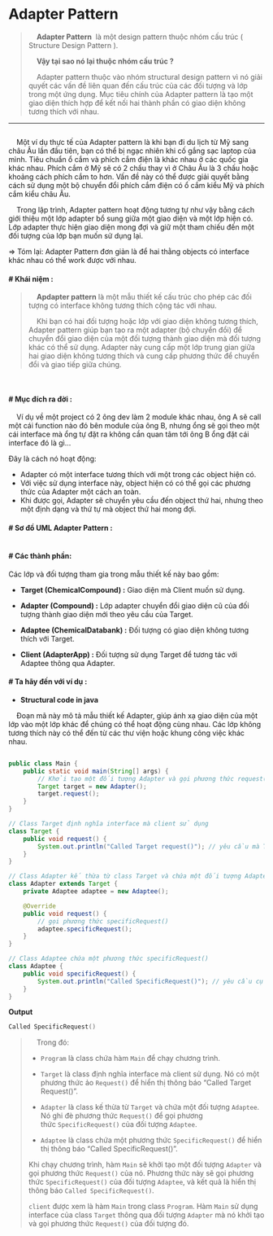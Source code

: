 # Adapter Pattern

>     **Adapter Pattern**  là một design pattern thuộc nhóm cấu trúc ( Structure Design Pattern ).
> 
>     **Vậy tại sao nó lại thuộc nhóm cấu trúc ?**
> 
>     Adapter pattern thuộc vào nhóm structural design pattern vì nó giải quyết các vấn đề liên quan đến cấu trúc của các đối tượng và lớp trong một ứng dụng. Mục tiêu chính của Adapter pattern là tạo một giao diện thích hợp để kết nối hai thành phần có giao diện không tương thích với nhau.

---

<img title="Adapter Pattern giúp cái xe ô tô (4 bánh không phải loại chạy xe lửa), thông qua dăm ba cái khúc gỗ trục xoay quỷ ma gì đó thì có thể chạy trên đường ray. Hợp lí." src="https://refactoring.guru/images/patterns/content/adapter/adapter-en-3x.png" alt="" data-align="center" style="zoom:33%;">

    Một ví dụ thực tế của Adapter pattern là khi bạn đi du lịch từ Mỹ sang châu Âu lần đầu tiên, bạn có thể bị ngạc nhiên khi cố gắng sạc laptop của mình. Tiêu chuẩn ổ cắm và phích cắm điện là khác nhau ở các quốc gia khác nhau. Phích cắm ở Mỹ sẽ có 2 chấu thay vì ở Châu Âu là 3 chấu hoặc khoảng cách phích cắm to hơn. Vấn đề này có thể được giải quyết bằng cách sử dụng một bộ chuyển đổi phích cắm điện có ổ cắm kiểu Mỹ và phích cắm kiểu châu Âu.

    Trong lập trình, Adapter pattern hoạt động tương tự như vậy bằng cách giới thiệu một lớp adapter bổ sung giữa một giao diện và một lớp hiện có. Lớp adapter thực hiện giao diện mong đợi và giữ một tham chiếu đến một đối tượng của lớp bạn muốn sử dụng lại.

=> Tóm lại: Adapter Pattern đơn giản là để hai thằng objects có interface khác nhau có thể work được với nhau.

#### # Khái niệm :

>     **Apdapter pattern** là một mẫu thiết kế cấu trúc cho phép các đối tượng có interface không tương thích cộng tác với nhau.
> 
>     Khi bạn có hai đối tượng hoặc lớp với giao diện không tương thích, Adapter pattern giúp bạn tạo ra một adapter (bộ chuyển đổi) để chuyển đổi giao diện của một đối tượng thành giao diện mà đối tượng khác có thể sử dụng. Adapter này cung cấp một lớp trung gian giữa hai giao diện không tương thích và cung cấp phương thức để chuyển đổi và giao tiếp giữa chúng.

 

#### # Mục đích ra đời :

    Ví dụ về một project có 2 ông dev làm 2 module khác nhau, ông A sẽ call một cái function nào đó bên module của ông B, nhưng ổng sẽ gọi theo một cái interface mà ổng tự đặt ra không cần quan tâm tới ông B ổng đặt cái interface đó là gì...



Đây là cách nó hoạt động:

* Adapter có một interface tương thích với một trong các object hiện có.
* Với việc sử dụng interface này, object hiện có có thể gọi các phương thức của Adapter một cách an toàn.
* Khi được gọi, Adapter sẽ chuyển yêu cầu đến object thứ hai, nhưng theo một định dạng và thứ tự mà object thứ hai mong đợi.

#### # Sơ đồ UML Adapter Pattern :

<img title="UML Adapter pattern" src="https://www.dofactory.com/img/diagrams/net/adapter.png" alt="" data-align="center">

#### 

#### 

#### # Các thành phần:

Các lớp và đối tượng tham gia trong mẫu thiết kế này bao gồm:

* **Target (ChemicalCompound) :** Giao diện mà Client muốn sử dụng.

* **Adapter (Compound) :** Lớp adapter chuyển đổi giao diện cũ của đối tượng thành giao diện mới theo yêu cầu của Target.

* **Adaptee (ChemicalDatabank) :** Đối tượng có giao diện không tương thích với Target.

* **Client (AdapterApp) :** Đối tượng sử dụng Target để tương tác với Adaptee thông qua Adapter.
  
  

#### # Ta hãy đến với ví dụ :

- **Structural code in java**

    Đoạn mã này mô tả mẫu thiết kế Adapter, giúp ánh xạ giao diện của một lớp vào một lớp khác để chúng có thể hoạt động cùng nhau. Các lớp không tương thích này có thể đến từ các thư viện hoặc khung công việc khác nhau.

```java

public class Main {
    public static void main(String[] args) {
        // Khởi tạo một đối tượng Adapter và gọi phương thức request()
        Target target = new Adapter();
        target.request();
    }
}

// Class Target định nghĩa interface mà client sử dụng
class Target {
    public void request() {
        System.out.println("Called Target request()"); // yêu cầu mà Target gọi
    }
}

// Class Adapter kế thừa từ class Target và chứa một đối tượng Adaptee
class Adapter extends Target {
    private Adaptee adaptee = new Adaptee();

    @Override
    public void request() {
        // gọi phương thức specificRequest()
        adaptee.specificRequest();
    }
}

// Class Adaptee chứa một phương thức specificRequest()
class Adaptee {
    public void specificRequest() {
        System.out.println("Called SpecificRequest()"); // yêu cầu cụ thể nằm bên adaptee
    }
}


```

**Output**

```powershell
Called SpecificRequest()
```

>     Trong đó:
> 
> * `Program` là class chứa hàm `Main` để chạy chương trình.
> 
> * `Target` là class định nghĩa interface mà client sử dụng. Nó có một phương thức ảo `Request()` để hiển thị thông báo “Called Target Request()”.
> 
> * `Adapter` là class kế thừa từ `Target` và chứa một đối tượng `Adaptee`. Nó ghi đè phương thức `Request()` để gọi phương thức `SpecificRequest()` của đối tượng `Adaptee`.
> 
> * `Adaptee` là class chứa một phương thức `SpecificRequest()` để hiển thị thông báo “Called SpecificRequest()”.
> 
> Khi chạy chương trình, hàm `Main` sẽ khởi tạo một đối tượng `Adapter` và gọi phương thức `Request()` của nó. Phương thức này sẽ gọi phương thức `SpecificRequest()` của đối tượng `Adaptee`, và kết quả là hiển thị thông báo `Called SpecificRequest()`.
> 
> `client` được xem là hàm `Main` trong class `Program`. Hàm `Main` sử dụng interface của class `Target` thông qua đối tượng `Adapter` mà nó khởi tạo và gọi phương thức `Request()` của đối tượng đó.




